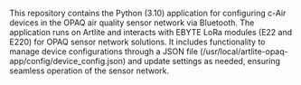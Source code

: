This repository contains the Python (3.10) application for configuring c-Air devices in the OPAQ air quality sensor network via Bluetooth. The application runs on Artlite and interacts with EBYTE LoRa modules (E22 and E220) for OPAQ sensor network solutions. It includes functionality to manage device configurations through a JSON file (/usr/local/artlite-opaq-app/config/device_config.json) and update settings as needed, ensuring seamless operation of the sensor network.